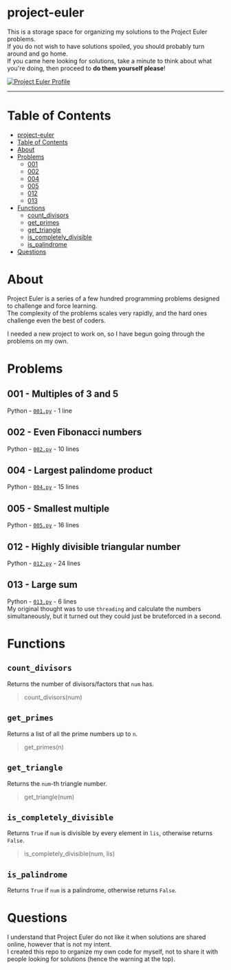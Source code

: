 # project-euler
This is a storage space for organizing my solutions to the Project Euler problems.<br>
If you do not wish to have solutions spoiled, you should probably turn around and go home.<br>
If you came here looking for solutions, take a minute to think about what you're doing, then proceed to **do them yourself please**!

[![Project Euler Profile](https://projecteuler.net/profile/r1vermont.png)](#)

--------------------

# Table of Contents

  - [project-euler](#project-euler)
  - [Table of Contents](#table-of-contents)
  - [About](#about)
  - [Problems](#problems)
    - [001](#001---multiples-of-3-and-5)
    - [002](#002---even-fibonacci-numbers)
    - [004](#004---largest-palindrome-product)
    - [005](#005---smallest-multiple)
	- [012](#012---highly-divisible-triangular-number)
	- [013](#013---large-sum)
  - [Functions](#functions)
    - [count_divisors](#count-divisors)
	- [get_primes](#get_primes)
	- [get_triangle](#get_triangle)
	- [is_completely_divisible](#is-completely-divisible)
	- [is_palindrome](#is-palindrome)
  - [Questions](#questions)

# About
Project Euler is a series of a few hundred programming problems designed to challenge and force learning.<br>
The complexity of the problems scales very rapidly, and the hard ones challenge even the best of coders.

I needed a new project to work on, so I have begun going through the problems on my own.<br>


# Problems

## 001 - Multiples of 3 and 5
Python - [`001.py`](https://github.com/rivermont/project-euler/blob/master/solutions/001.py) - 1 line

## 002 - Even Fibonacci numbers
Python - [`002.py`](https://github.com/rivermont/project-euler/blob/master/solutions/002.py) - 10 lines

## 004 - Largest palindome product
Python - [`004.py`](https://github.com/rivermont/project-euler/blob/master/solutions/004.py) - 15 lines

## 005 - Smallest multiple
Python - [`005.py`](https://github.com/rivermont/project-euler/blob/master/solutions/005.py) - 16 lines

## 012 - Highly divisible triangular number
Python - [`012.py`](https://github.com/rivermont/project-euler/blob/master/solutions/012.py) - 24 lines

## 013 - Large sum
Python - [`013.py`](https://github.com/rivermont/project-euler/blob/master/solutions/013.py) - 6 lines<br>
My original thought was to use `threading` and calculate the numbers simultaneously, but it turned out they could just be bruteforced in a second.


# Functions

## `count_divisors`
Returns the number of divisors/factors that `num` has.

> count_divisors(num)

## `get_primes`
Returns a list of all the prime numbers up to `n`.

> get_primes(n)

## `get_triangle`
Returns the `num`-th triangle number.

> get_triangle(num)

## `is_completely_divisible`
Returns `True` if `num` is divisible by every element in `lis`, otherwise returns `False`.

> is_completely_divisible(num, lis)

## `is_palindrome`
Returns `True` if `num` is a palindrome, otherwise returns `False`.


# Questions
I understand that Project Euler do not like it when solutions are shared online, however that is not my intent.<br>
I created this repo to organize my own code for myself, not to share it with people looking for solutions (hence the warning at the top).<br>
